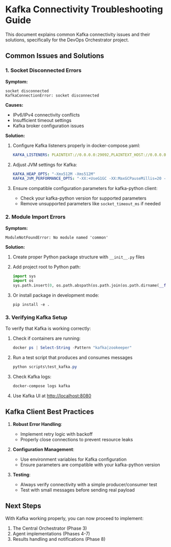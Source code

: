 # Kafka Connectivity Troubleshooting Guide

This document explains common Kafka connectivity issues and their solutions, specifically for the DevOps Orchestrator project.

## Common Issues and Solutions

### 1. Socket Disconnected Errors

**Symptom:**
```
socket disconnected
KafkaConnectionError: socket disconnected
```

**Causes:**
- IPv6/IPv4 connectivity conflicts
- Insufficient timeout settings
- Kafka broker configuration issues

**Solution:**
1. Configure Kafka listeners properly in docker-compose.yaml:
   ```yaml
   KAFKA_LISTENERS: PLAINTEXT://0.0.0.0:29092,PLAINTEXT_HOST://0.0.0.0:9092
   ```

2. Adjust JVM settings for Kafka:
   ```yaml
   KAFKA_HEAP_OPTS: "-Xmx512M -Xms512M"
   KAFKA_JVM_PERFORMANCE_OPTS: "-XX:+UseG1GC -XX:MaxGCPauseMillis=20 -XX:InitiatingHeapOccupancyPercent=35"
   ```

3. Ensure compatible configuration parameters for kafka-python client:
   - Check your kafka-python version for supported parameters
   - Remove unsupported parameters like `socket_timeout_ms` if needed

### 2. Module Import Errors

**Symptom:**
```
ModuleNotFoundError: No module named 'common'
```

**Solution:**
1. Create proper Python package structure with `__init__.py` files
2. Add project root to Python path:
   ```python
   import sys
   import os
   sys.path.insert(0, os.path.abspath(os.path.join(os.path.dirname(__file__), '..')))
   ```

3. Or install package in development mode:
   ```
   pip install -e .
   ```

### 3. Verifying Kafka Setup

To verify that Kafka is working correctly:

1. Check if containers are running:
   ```powershell
   docker ps | Select-String -Pattern "kafka|zookeeper"
   ```

2. Run a test script that produces and consumes messages
   ```powershell
   python scripts\test_kafka.py
   ```

3. Check Kafka logs:
   ```powershell
   docker-compose logs kafka
   ```

4. Use Kafka UI at [http://localhost:8080](http://localhost:8080)

## Kafka Client Best Practices

1. **Robust Error Handling**: 
   - Implement retry logic with backoff
   - Properly close connections to prevent resource leaks

2. **Configuration Management**:
   - Use environment variables for Kafka configuration
   - Ensure parameters are compatible with your kafka-python version

3. **Testing**:
   - Always verify connectivity with a simple producer/consumer test
   - Test with small messages before sending real payload

## Next Steps

With Kafka working properly, you can now proceed to implement:

1. The Central Orchestrator (Phase 3)
2. Agent implementations (Phases 4-7)
3. Results handling and notifications (Phase 8)
